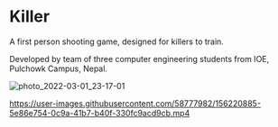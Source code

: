 # Killer

A first person shooting game, designed for killers to train. 

Developed by team of three computer engineering students from IOE, Pulchowk Campus, Nepal.


![photo_2022-03-01_23-17-01](https://user-images.githubusercontent.com/58777982/156219286-cbab1f39-945e-49c2-a3b9-f4a32a49d98d.jpg)


https://user-images.githubusercontent.com/58777982/156220885-5e86e754-0c9a-41b7-b40f-330fc9acd9cb.mp4

